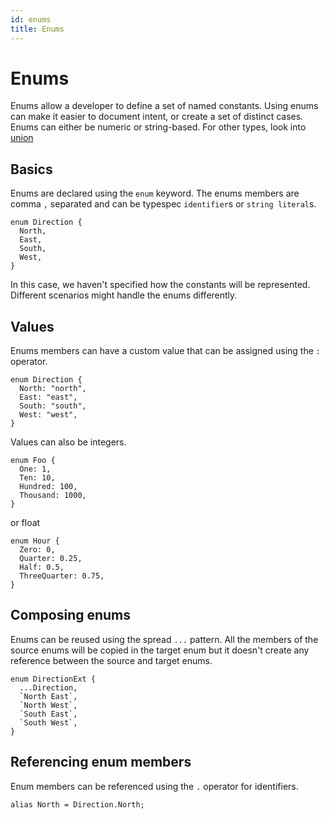 ```yaml
---
id: enums
title: Enums
---
```


# Enums

Enums allow a developer to define a set of named constants. Using enums can make it easier to document intent, or create a set of distinct cases. Enums can either be numeric or string-based. For other types, look into [union](./unions.md)

## Basics

Enums are declared using the `enum` keyword.
The enums members are comma `,` separated and can be typespec `identifier`s or `string literal`s.

```typespec
enum Direction {
  North,
  East,
  South,
  West,
}
```

In this case, we haven't specified how the constants will be represented. Different scenarios might handle the enums differently.

## Values

Enums members can have a custom value that can be assigned using the `:` operator.

```typespec
enum Direction {
  North: "north",
  East: "east",
  South: "south",
  West: "west",
}
```

Values can also be integers.

```typespec
enum Foo {
  One: 1,
  Ten: 10,
  Hundred: 100,
  Thousand: 1000,
}
```

or float

```typespec
enum Hour {
  Zero: 0,
  Quarter: 0.25,
  Half: 0.5,
  ThreeQuarter: 0.75,
}
```

## Composing enums

Enums can be reused using the spread `...` pattern. All the members of the source enums will be copied in the target enum but it doesn't create any reference between the source and target enums.

```typespec
enum DirectionExt {
  ...Direction,
  `North East`,
  `North West`,
  `South East`,
  `South West`,
}
```

## Referencing enum members

Enum members can be referenced using the `.` operator for identifiers.

```typespec
alias North = Direction.North;
```
